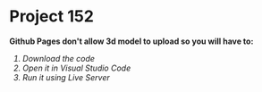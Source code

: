 #  Project 152

<b>Github Pages don't allow 3d model to upload so you will have to: </b>
<i>
<ol>
  <li>Download the code</li>
  <li>Open it in Visual Studio Code </li>
  <li>Run it using Live Server</li>
</ol>
</i>

